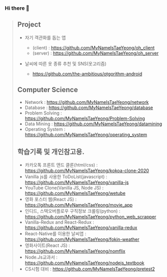 ### Hi there 👋

<!--
**MyNameIsTaeYeong/MyNameIsTaeYeong** is a ✨ _special_ ✨ repository because its `README.md` (this file) appears on your GitHub profile.

Here are some ideas to get you started:

- 🔭 I’m currently working on ...
- 🌱 I’m currently learning ...
- 👯 I’m looking to collaborate on ...
- 🤔 I’m looking for help with ...
- 💬 Ask me about ...
- 📫 How to reach me: ...
- 😄 Pronouns: ...
- ⚡ Fun fact: ...
-->
> ## Project
>
> - 자기 객관화를 돕는 앱
>   - (client) : https://github.com/MyNameIsTaeYeong/oh_client
>   - (server) : https://github.com/MyNameIsTaeYeong/oh_server
>
> - 날씨에 따른 옷 종류 추천 및 SNS(옷고리즘)
>   - https://github.com/the-ambitious/otgorithm-android
> 
> ## Computer Science
>
> - Network : https://github.com/MyNameIsTaeYeong/network
> - Database : https://github.com/MyNameIsTaeYeong/database
> - Problem Solving : https://github.com/MyNameIsTaeYeong/Problem-Solving
> - Data Mining : https://github.com/MyNameIsTaeYeong/datamining
> - Operating System : https://github.com/MyNameIsTaeYeong/operating_system
>
> ## 학습기록 및 개인참고용.
>
> - 카카오톡 프론트 앤드 클론(html/css) : https://github.com/MyNameIsTaeYeong/kokoa-clone-2020
> - Vanilla js를 사용한 ToDoList(javascript) : https://github.com/MyNameIsTaeYeong/vanilla-js
> - YouTube Clone(Vanilla JS, Node JS) : https://github.com/MyNameIsTaeYeong/wetube
> - 영화 포스터 웹(React JS) : https://github.com/MyNameIsTaeYeong/movie_app
> - 인디드, 스택오버플로우 구직정보 크롤링(python) : https://github.com/MyNameIsTaeYeong/python_web_scrapper
> - Vanilla-Redux and React-Redux : https://github.com/MyNameIsTaeYeong/vanilla-redux
> - React-Native를 이용한 날씨앱 : https://github.com/MyNameIsTaeYeong/fokin-weather
> - 영화사이트(React JS) : https://github.com/MyNameIsTaeYeong/nomflix
> - Node.Js교과서 : https://github.com/MyNameIsTaeYeong/nodejs_textbook
> - CS시험 대비 : https://github.com/MyNameIsTaeYeong/pretest2
